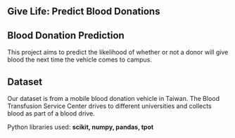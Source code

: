 ## Give Life: Predict Blood Donations

## Blood Donation Prediction
This project aims to predict the likelihood of whether or not a donor will give blood the next time the vehicle comes to campus.

## Dataset
Our dataset is from a mobile blood donation vehicle in Taiwan. The Blood Transfusion Service Center drives to different universities and collects blood as part of a blood drive. 

Python libraries used: **scikit, numpy, pandas, tpot**
